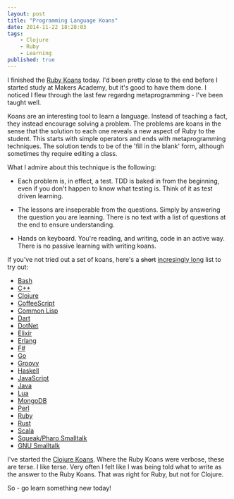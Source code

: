 ```yaml
---
layout: post
title: "Programming Language Koans"
date: 2014-11-22 18:28:03
tags:
    - Clojure
    - Ruby
    - Learning
published: true
---
```


I finished the [Ruby Koans](https://github.com/neo/ruby_koans) today. I'd been
pretty close to the end before I started study at Makers Academy, but it's good
to have them done. I noticed I flew through the last few regardng
metaprogramming - I've been taught well.

Koans are an interesting tool to learn a language. Instead of teaching a fact,
they instead encourage solving a problem. The problems are koans in the sense
that the solution to each one reveals a new aspect of Ruby to the student. This
starts with simple operators and ends with metaprogramming techniques. The
solution tends to be of the 'fill in the blank' form, although sometimes thy
require editing a class.

What I admire about this technique is the following:

- Each problem is, in effect, a test. TDD is baked in from the beginning, even
  if you don't happen to know what testing is. Think of it as test driven
  learning.

- The lessons are inseperable from the questions. Simply by answering the
  question you are learning. There is no text with a list of questions at the
  end to ensure understanding.

- Hands on keyboard. You're reading, and writing, code in an active way. There
  is no passive learning with writing koans.

If you've not tried out a set of koans, here's a <del>short</del> <ins>incresingly
long</ins> list to try out:

- [Bash](https://github.com/marcinbunsch/bash_koans)
- [C++](https://github.com/torbjoernk/CppKoans)
- [Clojure](https://github.com/functional-koans/clojure-koans)
- [CoffeeScript](https://github.com/liammclennan/coffeescript-koans)
- [Common Lisp](https://github.com/google/lisp-koans)
- [Dart](https://github.com/butlermatt/dart_koans)
- [DotNet](https://github.com/CoryFoy/DotNetKoans)
- [Elixir](https://github.com/dojo-toulouse/elixir-koans)
- [Erlang](https://github.com/patrickgombert/erlang-koans)
- [F#](https://github.com/ChrisMarinos/FSharpKoans)
- [Go](https://github.com/cdarwin/go-koans)
- [Groovy](https://github.com/cjudd/groovy_koans)
- [Haskell](https://github.com/HaskVan/HaskellKoans)
- [JavaScript](https://github.com/liammclennan/JavaScript-Koans)
- [Java](https://github.com/matyb/java-koans)
- [Lua](https://github.com/kikito/lua_missions)
- [MongoDB](https://github.com/chicagoruby/MongoDB_Koans)
- [Perl](https://github.com/forcedotcom/PerlKoans)
- [Ruby](https://github.com/neo/ruby_koans)
- [Rust](https://github.com/mankyKitty/rust-koans)
- [Scala](http://scalakoans.webfactional.com/)
- [Squeak/Pharo Smalltalk](https://www.hpi.uni-potsdam.de/hirschfeld/trac/SqueakCommunityProjects/wiki/smalltalk_koans)
- [GNU Smalltalk](https://www.hpi.uni-potsdam.de/hirschfeld/trac/SqueakCommunityProjects/wiki/smalltalk_koans)

I've started the [Clojure Koans](https://github.com/functional-koans/clojure-koans).
Where the Ruby Koans were verbose, these are terse.  I like terse. Very often
I felt like I was being told what to write as the answer to the Ruby Koans. That
was right for Ruby, but not for Clojure.

So - go learn something new today!
